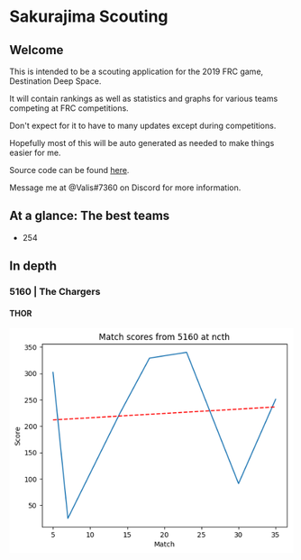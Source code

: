 # Sakurajima Scouting

## Welcome

This is intended to be a scouting application for the 2019 FRC game, Destination Deep Space.

It will contain rankings as well as statistics and graphs for various teams competing at FRC competitions.

Don't expect for it to have to many updates except during competitions.

Hopefully most of this will be auto generated as needed to make things easier for me.

Source code can be found [here](https://github.com/morzack/Sakurajima-Scouting).

Message me at @Valis#7360 on Discord for more information.

## At a glance: The best teams

* 254

## In depth

### 5160 | The Chargers

#### THOR

![5160 scores at THOR](images/5160.png)